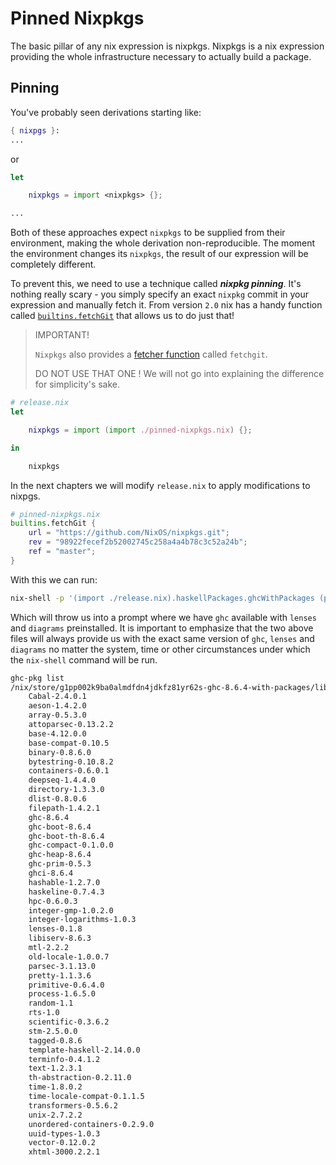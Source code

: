 
# Pinned Nixpkgs

The basic pillar of any nix expression is nixpkgs.
Nixpkgs is a nix expression providing the whole infrastructure
necessary to actually build a package.

## Pinning

You've probably seen derivations starting like:

```nix
{ nixpgs }:
...
```

or

```nix
let

    nixpkgs = import <nixpkgs> {};

...
```

Both of these approaches expect `nixpkgs` to be supplied from their environment, making the whole derivation non-reproducible.
The moment the environment changes its `nixpkgs`, the result of our expression will be completely different.

To prevent this, we need to use a technique called __*nixpkg pinning*__.
It's nothing really scary - you simply specify an exact `nixpkg` commit in your expression and manually fetch it.
From version `2.0` nix has a handy function called [`builtins.fetchGit`](https://nixos.org/nix/manual/#builtin-fetchGit) that allows us to do just that!

> IMPORTANT!
>
> `Nixpkgs` also provides a [fetcher function](https://nixos.org/nixpkgs/manual/#sec-pkgs-fetchers) called `fetchgit`.
>
> DO NOT USE THAT ONE ! We will not go into explaining the difference for simplicity's sake.

```nix
# release.nix
let

    nixpkgs = import (import ./pinned-nixpkgs.nix) {};

in

    nixpkgs
```

In the next chapters we will modify `release.nix` to apply modifications to nixpgs.

```nix
# pinned-nixpkgs.nix
builtins.fetchGit {
    url = "https://github.com/NixOS/nixpkgs.git";
    rev = "98922fecef2b52002745c258a4a4b78c3c52a24b";
    ref = "master";
}
```

With this we can run:

```bash
nix-shell -p '(import ./release.nix).haskellPackages.ghcWithPackages (pkgs: [ pkgs.lenses pkgs.aeson ])'
```

Which will throw us into a prompt where we have `ghc` available with `lenses` and `diagrams` preinstalled.
It is important to emphasize that the two above files will always provide us with the exact same version of `ghc`, `lenses` and `diagrams` no matter the system, time or other circumstances under which the `nix-shell` command will be run.

```bash
ghc-pkg list
/nix/store/g1pp002k9ba0almdfdn4jdkfz81yr62s-ghc-8.6.4-with-packages/lib/ghc-8.6.4/package.conf.d
    Cabal-2.4.0.1
    aeson-1.4.2.0
    array-0.5.3.0
    attoparsec-0.13.2.2
    base-4.12.0.0
    base-compat-0.10.5
    binary-0.8.6.0
    bytestring-0.10.8.2
    containers-0.6.0.1
    deepseq-1.4.4.0
    directory-1.3.3.0
    dlist-0.8.0.6
    filepath-1.4.2.1
    ghc-8.6.4
    ghc-boot-8.6.4
    ghc-boot-th-8.6.4
    ghc-compact-0.1.0.0
    ghc-heap-8.6.4
    ghc-prim-0.5.3
    ghci-8.6.4
    hashable-1.2.7.0
    haskeline-0.7.4.3
    hpc-0.6.0.3
    integer-gmp-1.0.2.0
    integer-logarithms-1.0.3
    lenses-0.1.8
    libiserv-8.6.3
    mtl-2.2.2
    old-locale-1.0.0.7
    parsec-3.1.13.0
    pretty-1.1.3.6
    primitive-0.6.4.0
    process-1.6.5.0
    random-1.1
    rts-1.0
    scientific-0.3.6.2
    stm-2.5.0.0
    tagged-0.8.6
    template-haskell-2.14.0.0
    terminfo-0.4.1.2
    text-1.2.3.1
    th-abstraction-0.2.11.0
    time-1.8.0.2
    time-locale-compat-0.1.1.5
    transformers-0.5.6.2
    unix-2.7.2.2
    unordered-containers-0.2.9.0
    uuid-types-1.0.3
    vector-0.12.0.2
    xhtml-3000.2.2.1
```

